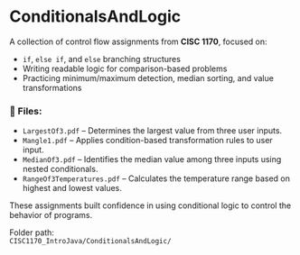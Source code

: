 # ConditionalsAndLogic

A collection of control flow assignments from **CISC 1170**, focused on:

- `if`, `else if`, and `else` branching structures
- Writing readable logic for comparison-based problems
- Practicing minimum/maximum detection, median sorting, and value transformations

### 📁 Files:
- `LargestOf3.pdf` – Determines the largest value from three user inputs.
- `Mangle1.pdf` – Applies condition-based transformation rules to user input.
- `MedianOf3.pdf` – Identifies the median value among three inputs using nested conditionals.
- `RangeOf3Temperatures.pdf` – Calculates the temperature range based on highest and lowest values.

These assignments built confidence in using conditional logic to control the behavior of programs.

Folder path:  
`CISC1170_IntroJava/ConditionalsAndLogic/`
